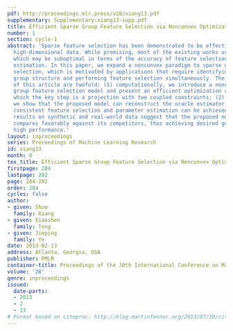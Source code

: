 ```yaml
---
pdf: http://proceedings.mlr.press/v28/xiang13.pdf
supplementary: Supplementary:xiang13-supp.pdf
title: Efficient Sparse Group Feature Selection via Nonconvex Optimization
number: 1
section: cycle-1
abstract: 'Sparse feature selection has been demonstrated to be effective in handling
  high-dimensional data. While promising, most of the existing works use convex methods,
  which may be suboptimal in terms of the accuracy of feature selection and parameter
  estimation. In this paper, we expand a nonconvex paradigm to sparse group feature
  selection, which is motivated by applications that require identifying the underlying
  group structure and performing feature selection simultaneously. The main contributions
  of this article are twofold: (1) computationally, we introduce a nonconvex sparse
  group feature selection model and present an efficient optimization algorithm, of
  which the key step is a projection with two coupled constraints; (2) statistically,
  we show that the proposed model can reconstruct the oracle estimator. Therefore,
  consistent feature selection and parameter estimation can be achieved. Numerical
  results on synthetic and real-world data suggest that the proposed nonconvex method
  compares favorably against its competitors, thus achieving desired goal of delivering
  high performance.'
layout: inproceedings
series: Proceedings of Machine Learning Research
id: xiang13
month: 0
tex_title: Efficient Sparse Group Feature Selection via Nonconvex Optimization
firstpage: 284
lastpage: 292
page: 284-292
order: 284
cycles: false
author:
- given: Shuo
  family: Xiang
- given: Xiaoshen
  family: Tong
- given: Jieping
  family: Ye
date: 2013-02-13
address: Atlanta, Georgia, USA
publisher: PMLR
container-title: Proceedings of the 30th International Conference on Machine Learning
volume: '28'
genre: inproceedings
issued:
  date-parts:
  - 2013
  - 2
  - 13
# Format based on citeproc: http://blog.martinfenner.org/2013/07/30/citeproc-yaml-for-bibliographies/
---
```

